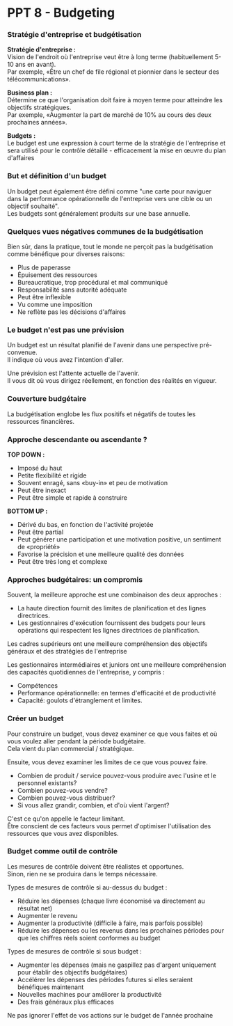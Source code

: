 # PPT 8 - Budgeting

### Stratégie d'entreprise et budgétisation

**Stratégie d'entreprise :**  
Vision de l'endroit où l'entreprise veut être à long terme (habituellement 5-10 ans en avant).   
Par exemple, «Être un chef de file régional et pionnier dans le secteur des télécommunications».

**Business plan :**  
Détermine ce que l'organisation doit faire à moyen terme pour atteindre les objectifs stratégiques.   
Par exemple, «Augmenter la part de marché de 10% au cours des deux prochaines années».

**Budgets :**  
Le budget est une expression à court terme de la stratégie de l'entreprise et sera utilisé pour le contrôle détaillé - efficacement la mise en œuvre du plan d'affaires

### But et définition d'un budget

Un budget peut également être défini comme "une carte pour naviguer dans la performance opérationnelle de l'entreprise vers une cible ou un objectif souhaité".  
Les budgets sont généralement produits sur une base annuelle.

### Quelques vues négatives communes de la budgétisation

Bien sûr, dans la pratique, tout le monde ne perçoit pas la budgétisation comme bénéfique pour diverses raisons:

- Plus de paperasse
- Épuisement des ressources
- Bureaucratique, trop procédural et mal communiqué
- Responsabilité sans autorité adéquate
- Peut être inflexible
- Vu comme une imposition
- Ne reflète pas les décisions d'affaires

### Le budget n'est pas une prévision

Un budget est un résultat planifié de l'avenir dans une perspective pré-convenue.  
 Il indique où vous avez l'intention d'aller.

Une prévision est l'attente actuelle de l'avenir.  
Il vous dit où vous dirigez réellement, en fonction des réalités en vigueur.

### Couverture budgétaire

La budgétisation englobe les flux positifs et négatifs de toutes les ressources financières.

### Approche descendante ou ascendante ?

**TOP DOWN :**  

- Imposé du haut
- Petite flexibilité et rigide
- Souvent enragé, sans «buy-in» et peu de motivation
- Peut être inexact
- Peut être simple et rapide à construire

**BOTTOM UP :**

- Dérivé du bas, en fonction de l'activité projetée
- Peut être partial
- Peut générer une participation et une motivation positive, un sentiment de «propriété»
- Favorise la précision et une meilleure qualité des données
- Peut être très long et complexe

### Approches budgétaires: un compromis

Souvent, la meilleure approche est une combinaison des deux approches :

- La haute direction fournit des limites de planification et des lignes directrices.  
- Les gestionnaires d'exécution fournissent des budgets pour leurs opérations qui respectent les lignes directrices de planification.

Les cadres supérieurs ont une meilleure compréhension des objectifs généraux et des stratégies de l'entreprise

Les gestionnaires intermédiaires et juniors ont une meilleure compréhension des capacités quotidiennes de l'entreprise, y compris :

- Compétences
- Performance opérationnelle: en termes d'efficacité et de productivité
- Capacité: goulots d'étranglement et limites.

### Créer un budget

Pour construire un budget, vous devez examiner ce que vous faites et où vous voulez aller pendant la période budgétaire.  
Cela vient du plan commercial / stratégique.

Ensuite, vous devez examiner les limites de ce que vous pouvez faire.  

- Combien de produit / service pouvez-vous produire avec l'usine et le personnel existants?
- Combien pouvez-vous vendre?
- Combien pouvez-vous distribuer?
- Si vous allez grandir, combien, et d'où vient l'argent?

C'est ce qu'on appelle le facteur limitant.  
Être conscient de ces facteurs vous permet d'optimiser l'utilisation des ressources que vous avez disponibles.

### Budget comme outil de contrôle

Les mesures de contrôle doivent être réalistes et opportunes.  
Sinon, rien ne se produira dans le temps nécessaire.

Types de mesures de contrôle si au-dessus du budget :

- Réduire les dépenses (chaque livre économisé va directement au résultat net)
- Augmenter le revenu
- Augmenter la productivité (difficile à faire, mais parfois possible)
- Réduire les dépenses ou les revenus dans les prochaines périodes pour que les chiffres réels soient conformes au budget

Types de mesures de contrôle si sous budget :

- Augmenter les dépenses (mais ne gaspillez pas d'argent uniquement pour établir des objectifs budgétaires)
- Accélérer les dépenses des périodes futures si elles seraient bénéfiques maintenant
- Nouvelles machines pour améliorer la productivité
- Des frais généraux plus efficaces

Ne pas ignorer l'effet de vos actions sur le budget de l'année prochaine
